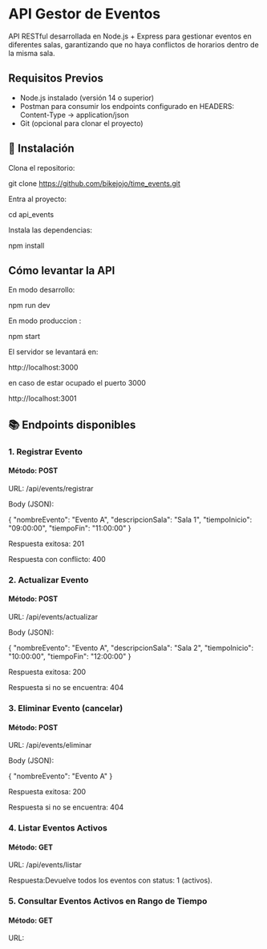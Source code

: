 # API Gestor de Eventos

API RESTful desarrollada en Node.js + Express para gestionar eventos en diferentes salas, garantizando que no haya conflictos de horarios dentro de la misma sala.

## Requisitos Previos

- Node.js instalado (versión 14 o superior)
- Postman para consumir los endpoints configurado en HEADERS: Content-Type -> application/json
- Git (opcional para clonar el proyecto)

## 🚀 Instalación

Clona el repositorio:

git clone https://github.com/bikejojo/time_events.git

Entra al proyecto:

cd api_events

Instala las dependencias:

npm install

## Cómo levantar la API

En modo desarrollo:

npm run dev

En modo produccion :

npm start

El servidor se levantará en:

http://localhost:3000

en caso de estar ocupado el puerto 3000

http://localhost:3001

## 📚 Endpoints disponibles

### 1. Registrar Evento

#### Método: POST

URL: /api/events/registrar

Body (JSON):

{
    "nombreEvento": "Evento A",
    "descripcionSala": "Sala 1",
    "tiempoInicio": "09:00:00",
    "tiempoFin": "11:00:00"
}

Respuesta exitosa: 201

Respuesta con conflicto: 400

### 2. Actualizar Evento

#### Método: POST

URL: /api/events/actualizar

Body (JSON):

{
    "nombreEvento": "Evento A",
    "descripcionSala": "Sala 2",
    "tiempoInicio": "10:00:00",
    "tiempoFin": "12:00:00"
}

Respuesta exitosa: 200

Respuesta si no se encuentra: 404

### 3. Eliminar Evento (cancelar)

#### Método: POST

URL: /api/events/eliminar

Body (JSON):

{
    "nombreEvento": "Evento A"
}

Respuesta exitosa: 200

Respuesta si no se encuentra: 404

### 4. Listar Eventos Activos

#### Método: GET

URL: /api/events/listar

Respuesta:Devuelve todos los eventos con status: 1 (activos).

### 5. Consultar Eventos Activos en Rango de Tiempo

#### Método: GET

URL: